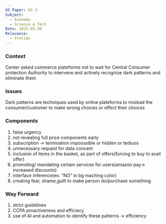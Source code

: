 ```yaml
---
GS Paper: GS 3
Subject:
  - Economy
  - Science & Tech
Date: 2025-05-30
Relevance:
  - Prelims
---
```

### Context

Center asked commerce plateforms not to wait for Central Consumer protection Authority to intervene and actively recognize dark patterns and eliminate them

  

### Issues

Dark patterns are techniques used by online plateforms to mislead the consumer/customer to make wrong choices or effect their choices

  

### Components

1. false urgency
2. not revealing full price components early
3. subscription → termination imposssible or hidden or tediuos
4. unnecessary request for data concent
5. inclusion of items in the basket, as part of offers(forcing to buy to avail offer)
6. promoting/ mandating certain services for users(amazon pay→ increased discounts)
7. interface inference(ex. “NO” in bg maching color)
8. creating fear, shame,guilt to make person do/purchase something

### Way Forward

1. strict guidelines
2. CCPA proactiveness and efficiecy
3. use of AI and automation to identify these patterns → efficiency
